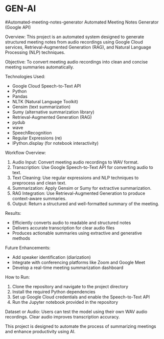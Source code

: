 # GEN-AI
#Automated-meeting-notes-generator
Automated Meeting Notes Generator (Google API)

Overview:
This project is an automated system designed to generate structured meeting notes from audio recordings using Google Cloud services, Retrieval-Augmented Generation (RAG), and Natural Language Processing (NLP) techniques.

Objective:
To convert meeting audio recordings into clean and concise meeting summaries automatically.

Technologies Used:
- Google Cloud Speech-to-Text API
- Python
- Pandas
- NLTK (Natural Language Toolkit)
- Gensim (text summarization)
- Sumy (alternative summarization library)
- Retrieval-Augmented Generation (RAG)
- pydub
- wave
- SpeechRecognition
- Regular Expressions (re)
- IPython.display (for notebook interactivity)

Workflow Overview:
1. Audio Input: Convert meeting audio recordings to WAV format.
2. Transcription: Use Google Speech-to-Text API for converting audio to text.
3. Text Cleaning: Use regular expressions and NLP techniques to preprocess and clean text.
4. Summarization: Apply Gensim or Sumy for extractive summarization.
5. RAG Integration: Use Retrieval-Augmented Generation to produce context-aware summaries.
6. Output: Return a structured and well-formatted summary of the meeting.

Results:
- Efficiently converts audio to readable and structured notes
- Delivers accurate transcription for clear audio files
- Produces actionable summaries using extractive and generative methods

Future Enhancements:
- Add speaker identification (diarization)
- Integrate with conferencing platforms like Zoom and Google Meet
- Develop a real-time meeting summarization dashboard

How to Run:
1. Clone the repository and navigate to the project directory
2. Install the required Python dependencies
3. Set up Google Cloud credentials and enable the Speech-to-Text API
4. Run the Jupyter notebook provided in the repository

Dataset or Audio:
Users can test the model using their own WAV audio recordings. Clear audio improves transcription accuracy.

This project is designed to automate the process of summarizing meetings and enhance productivity using AI.

